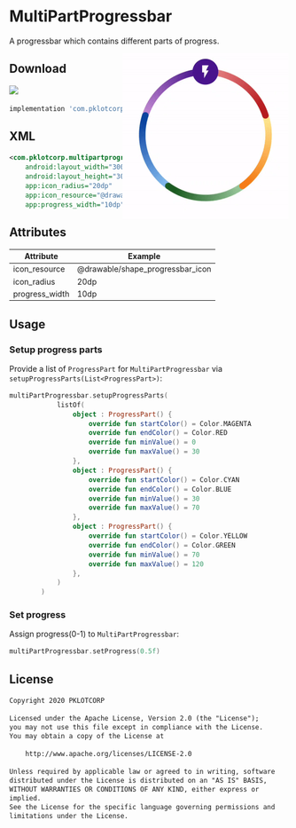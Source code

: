 # MultiPartProgressbar

A progressbar which contains different parts of progress.

<img src="./preview/preview.gif" alt="preview" title="preview" width="300" height="300" align="right"/>

## Download
![](https://img.shields.io/bintray/v/pklotcorp/Library/multi-part-progressbar?label=version) 
```groovy
implementation 'com.pklotcorp:multi-part-progressbar:$version'
```

## XML
```xml
<com.pklotcorp.multipartprogressbar.MultiPartProgressbar
    android:layout_width="300dp"
    android:layout_height="300dp"
    app:icon_radius="20dp"
    app:icon_resource="@drawable/shape_progressbar_icon"
    app:progress_width="10dp" />
```

## Attributes
|Attribute  | Example  |
|---|---|
| icon_resource  |  @drawable/shape_progressbar_icon |
| icon_radius  | 20dp  |
| progress_width  | 10dp  |

## Usage
### Setup progress parts
Provide a list of `ProgressPart` for `MultiPartProgressbar` via `setupProgressParts(List<ProgressPart>)`:
```kotlin
multiPartProgressbar.setupProgressParts(
            listOf(
                object : ProgressPart() {
                    override fun startColor() = Color.MAGENTA
                    override fun endColor() = Color.RED
                    override fun minValue() = 0
                    override fun maxValue() = 30
                },
                object : ProgressPart() {
                    override fun startColor() = Color.CYAN
                    override fun endColor() = Color.BLUE
                    override fun minValue() = 30
                    override fun maxValue() = 70
                },
                object : ProgressPart() {
                    override fun startColor() = Color.YELLOW
                    override fun endColor() = Color.GREEN
                    override fun minValue() = 70
                    override fun maxValue() = 120
                },
            )
        )
```
### Set progress
Assign progress(0-1) to `MultiPartProgressbar`:
```kotlin
multiPartProgressbar.setProgress(0.5f)
```

## License
```
Copyright 2020 PKLOTCORP

Licensed under the Apache License, Version 2.0 (the "License");
you may not use this file except in compliance with the License.
You may obtain a copy of the License at

    http://www.apache.org/licenses/LICENSE-2.0

Unless required by applicable law or agreed to in writing, software
distributed under the License is distributed on an "AS IS" BASIS,
WITHOUT WARRANTIES OR CONDITIONS OF ANY KIND, either express or implied.
See the License for the specific language governing permissions and
limitations under the License.
```
